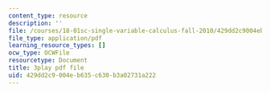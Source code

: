 ```yaml
---
content_type: resource
description: ''
file: /courses/18-01sc-single-variable-calculus-fall-2010/429dd2c9004eb635c630b3a02731a222_Gbtma_UQpro.pdf
file_type: application/pdf
learning_resource_types: []
ocw_type: OCWFile
resourcetype: Document
title: 3play pdf file
uid: 429dd2c9-004e-b635-c630-b3a02731a222
---
```

